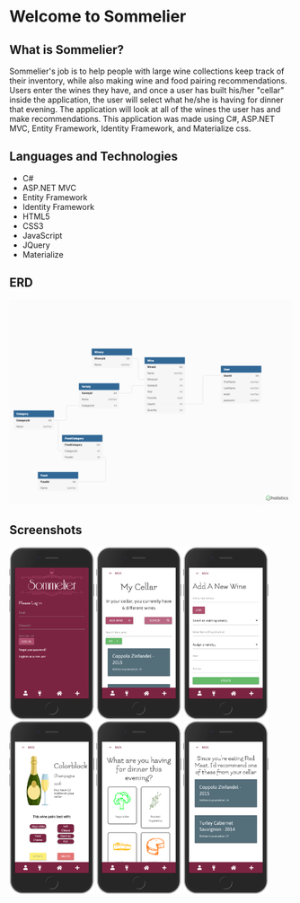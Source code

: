 # Welcome to Sommelier


## What is Sommelier?


Sommelier's job is to help people with large wine collections keep track of their inventory, while also making wine and food pairing recommendations. Users enter the wines they have, and once a user has built his/her "cellar" inside the application, the user will select what he/she is having for dinner that evening. The application will look at all of the wines the user has and make recommendations. This application was made using C#, ASP.NET MVC, Entity Framework, Identity Framework, and Materialize css.


## Languages and Technologies
* C#
* ASP.NET MVC
* Entity Framework
* Identity Framework
* HTML5
* CSS3
* JavaScript
* JQuery
* Materialize

## ERD
![alt text](Sommelier/wwwroot/READMEimgs/ERD.png)

## Screenshots
<img src="Sommelier/wwwroot/READMEimgs/Login.png" width ="30%" />
<img src="Sommelier/wwwroot/READMEimgs/MyCellar.png" width ="30%" />
<img src="Sommelier/wwwroot/READMEimgs/AddWine.png" width ="30%" />
<img src="Sommelier/wwwroot/READMEimgs/Details.png" width ="30%" />
<img src="Sommelier/wwwroot/READMEimgs/FoodSelect.png" width ="30%" />
<img src="Sommelier/wwwroot/READMEimgs/Recommendations.png" width ="30%" />
